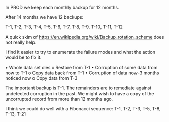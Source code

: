 In PROD we keep each monthly backup for 12 months. 

After 14 months we have 12 backups: 

T-1, T-2, T-3, T-4, T-5, T-6, T-7, T-8, T-9. T-10, T-11, T-12


A quick skim of https://en.wikipedia.org/wiki/Backup_rotation_scheme does not really help. 

I find it easier to try to enumerate the failure modes and what the action would be to fix it. 

•	Whole data set dies
o	Restore from T-1
•	Corruption of some data from now to T-1
o	Copy data back from T-1
•	Corruption of data now-3 months noticed now
o	Copy data from T-3

The important backup is T-1. The remainders are to remediate against undetected corruption in the past. 
We might wish to have a copy of the uncorrupted record from more than 12 months ago. 

I think we could do well with a Fibonacci sequence: 
T-1, T-2, T-3, T-5, T-8, T-13, T-21



